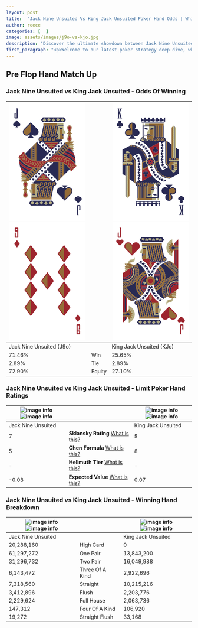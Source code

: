 ```yaml
---
layout: post
title:  "Jack Nine Unsuited Vs King Jack Unsuited Poker Hand Odds | Which Is The Better Hand In Poker? A Complete Guide"
author: reece
categories: [  ]
image: assets/images/j9o-vs-kjo.jpg
description: "Discover the ultimate showdown between Jack Nine Unsuited and King Jack Unsuited in poker! Uncover the odds, strategies, and scenarios where one hand triumphs over the other. Get ready to up your poker game with this thrilling analysis."
first_paragraph: "<p>Welcome to our latest poker strategy deep dive, where we're pitting two distinct hands against each other in a high-stakes showdown: Jack Nine Unsuited vs King Jack Unsuited.</p><p>In the dynamic world of poker, every decision counts, and knowing which hand holds the upper hand is key to your success at the table.</p><p>In this article, we'll dissect these two hands, explore the scenarios where one dominates the other, and equip you with the knowledge to make strategic choices that can tip the odds in your favor.</p><p>Get ready to unravel the intriguing dynamics of these poker hands and elevate your game to new heights.</p>"
---
```




[comment]: # (sp0)

## Pre Flop Hand Match Up

<div class="table hand-ratings" markdown="1"> 



### Jack Nine Unsuited vs King Jack Unsuited - Odds Of Winning


    
| ![image info](assets/images/hand1/j.png) ![image info](assets/images/hand1/9o.png) |  | ![image info](assets/images/hand2/k.png) ![image info](assets/images/hand2/jo.png) |
| -------- | -------- | -------- |
| Jack Nine Unsuited (J9o) |  | King Jack Unsuited (KJo) |
| 71.46% | Win | 25.65% |
| 2.89% | Tie | 2.89% |
| 72.90% | Equity | 27.10% |




[comment]: # (sp1)



### Jack Nine Unsuited vs King Jack Unsuited - Limit Poker Hand Ratings


    
| ![image info](https://www.riverpairs.com/assets/images/hand1/j.png) ![image info](https://www.riverpairs.com/assets/images/hand1/9o.png) |  | ![image info](https://www.riverpairs.com/assets/images/hand2/k.png) ![image info](https://www.riverpairs.com/assets/images/hand2/jo.png) |
| -------- | -------- | -------- |
| Jack Nine Unsuited |  | King Jack Unsuited |
| 7 | **Sklansky Rating** [What is this?](/sklansky-rating-explained) | 5 |
| 5 | **Chen Formula** [What is this?](/chen-formula-explained) | 8 |
| - | **Hellmuth Tier** [What is this?](/Hellmuth-tier-explained) | - |
| -0.08 | **Expected Value** [What is this?](/expected-value-explained) | 0.07 |




[comment]: # (sp2)



### Jack Nine Unsuited vs King Jack Unsuited - Winning Hand Breakdown


    
| ![image info](https://www.riverpairs.com/assets/images/hand1/j.png) ![image info](https://www.riverpairs.com/assets/images/hand1/9o.png) |  | ![image info](https://www.riverpairs.com/assets/images/hand2/k.png) ![image info](https://www.riverpairs.com/assets/images/hand2/jo.png) |
| -------- | -------- | -------- |
| Jack Nine Unsuited |  | King Jack Unsuited |
| 20,288,160 | High Card | 0 |
| 61,297,272 | One Pair | 13,843,200 |
| 31,296,732 | Two Pair | 16,049,988 |
| 6,143,472 | Three Of A Kind | 2,922,696 |
| 7,318,560 | Straight | 10,215,216 |
| 3,412,896 | Flush | 2,203,776 |
| 2,229,624 | Full House | 2,063,736 |
| 147,312 | Four Of A Kind | 106,920 |
| 19,272 | Straight Flush | 33,168 |




[comment]: # (sp3)



</div>

[comment]: # (sp4)



[comment]: # (sp5)

